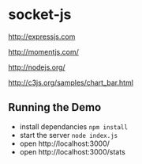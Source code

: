 # socket-js

http://expressjs.com

http://momentjs.com/

http://nodejs.org/

http://c3js.org/samples/chart_bar.html



## Running the Demo

- install dependancies `npm install`
- start the server `node index.js`
- open http://localhost:3000/
- open http://localhost:3000/stats

